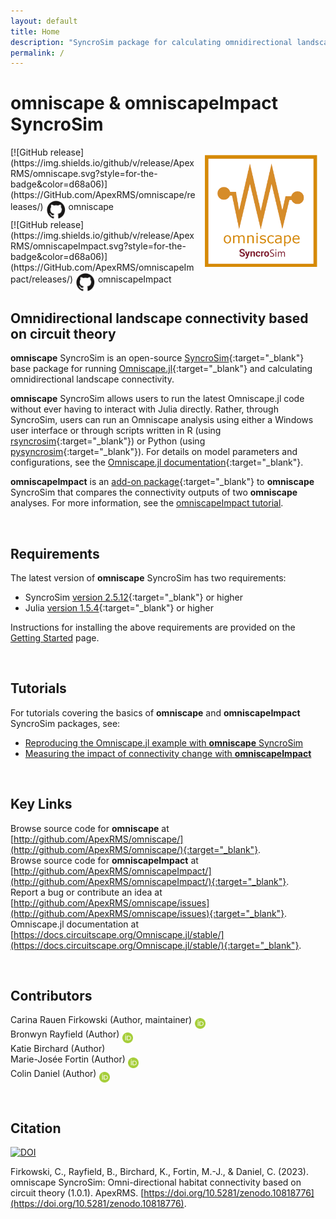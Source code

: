 ```yaml
---
layout: default
title: Home
description: "SyncroSim package for calculating omnidirectional landscape connectivity"
permalink: /
---
```


# **omniscape** & **omniscapeImpact** SyncroSim
<img align="right" style="padding: 13px" width="180" src="assets/images/logo/omniscape-sticker.png">
[![GitHub release](https://img.shields.io/github/v/release/ApexRMS/omniscape.svg?style=for-the-badge&color=d68a06)](https://GitHub.com/ApexRMS/omniscape/releases/) <a href="https://github.com/ApexRMS/omniscape"><img align="middle" style="padding: 1px" width="30" src="assets/images/logo/github-trans2.png"></a> omniscape
<br>
[![GitHub release](https://img.shields.io/github/v/release/ApexRMS/omniscapeImpact.svg?style=for-the-badge&color=d68a06)](https://GitHub.com/ApexRMS/omniscapeImpact/releases/)
<a href="https://github.com/ApexRMS/omniscape"><img align="middle" style="padding: 1px" width="30" src="assets/images/logo/github-trans2.png"></a> omniscapeImpact
<br>

## Omnidirectional landscape connectivity based on circuit theory

**omniscape** SyncroSim is an open-source [SyncroSim](https://syncrosim.com/){:target="_blank"} base package for running [Omniscape.jl](https://docs.circuitscape.org/Omniscape.jl/stable/){:target="_blank"} and calculating omnidirectional landscape connectivity. 

**omniscape** SyncroSim allows users to run the latest Omniscape.jl code without ever having to interact with Julia directly. Rather, through SyncroSim, users can run an Omniscape analysis using either a Windows user interface or through scripts written in R (using [rsyncrosim](https://syncrosim.com/r-package/){:target="_blank"}) or Python (using [pysyncrosim](https://pysyncrosim.readthedocs.io/en/latest/){:target="_blank"}). For details on model parameters and configurations, see the [Omniscape.jl documentation](https://docs.circuitscape.org/Omniscape.jl/stable/usage/#Settings-and-Options){:target="_blank"}.

**omniscapeImpact** is an [add-on package](https://docs.syncrosim.com/how_to_guides/package_overview.html){:target="_blank"} to **omniscape** SyncroSim that compares the connectivity outputs of two **omniscape** analyses. For more information, see the [omniscapeImpact tutorial](https://apexrms.github.io/omniscape/tutorials/omniscapeImpact).

<br> 

## Requirements

The latest version of **omniscape** SyncroSim has two requirements:
* SyncroSim [version 2.5.12](https://syncrosim.com/download/){:target="_blank"} or higher
* Julia [version 1.5.4](https://julialang.org/downloads/){:target="_blank"} or higher

Instructions for installing the above requirements are provided on the [Getting Started](https://apexrms.github.io/omniscape/getting_started.html) page.

<br>

## Tutorials

For tutorials covering the basics of **omniscape** and **omniscapeImpact** SyncroSim packages, see:
* <a href="./tutorials/omniscape">Reproducing the Omniscape.jl example with **omniscape** SyncroSim</a>
* <a href="./tutorials/omniscapeImpact">Measuring the impact of connectivity change with <b>omniscapeImpact</b></a>

<br>

## Key Links

Browse source code for **omniscape** at
[http://github.com/ApexRMS/omniscape/](http://github.com/ApexRMS/omniscape/){:target="_blank"}. <br>
Browse source code for **omniscapeImpact** at
[http://github.com/ApexRMS/omniscapeImpact/](http://github.com/ApexRMS/omniscapeImpact/){:target="_blank"}. <br>
Report a bug or contribute an idea at
[http://github.com/ApexRMS/omniscape/issues](http://github.com/ApexRMS/omniscape/issues){:target="_blank"}. <br>
Omniscape.jl documentation at [https://docs.circuitscape.org/Omniscape.jl/stable/](https://docs.circuitscape.org/Omniscape.jl/stable/){:target="_blank"}. <br>

<br>

## Contributors

Carina Rauen Firkowski (Author, maintainer) <a href="https://orcid.org/0000-0003-0540-9529"><img align="middle" style="padding: 0.5px" width="17" src="assets/images/ORCID.png"></a>
<br>
Bronwyn Rayfield (Author) <a href="https://orcid.org/0000-0003-1768-1300"><img align="middle" style="padding: 0.5px" width="17" src="assets/images/ORCID.png"></a>
<br>
Katie Birchard (Author)
<br>
Marie-Josée Fortin (Author) <a href="https://orcid.org/0000-0002-9935-1366"><img align="middle" style="padding: 0.5px" width="17" src="assets/images/ORCID.png"></a>
<br>
Colin Daniel (Author) <a href="https://orcid.org/0000-0001-7367-2041"><img align="middle" style="padding: 0.5px" width="17" src="assets/images/ORCID.png"></a>

<br>

## Citation

<a href="https://doi.org/10.5281/zenodo.10818776" target="_blank"><img src="https://zenodo.org/badge/DOI/10.5281/zenodo.10818776.svg" alt="DOI"></a>

Firkowski, C., Rayfield, B., Birchard, K., Fortin, M.-J., & Daniel, C. (2023). omniscape SyncroSim: Omni-directional habitat connectivity based on circuit theory (1.0.1). ApexRMS. [https://doi.org/10.5281/zenodo.10818776](https://doi.org/10.5281/zenodo.10818776).